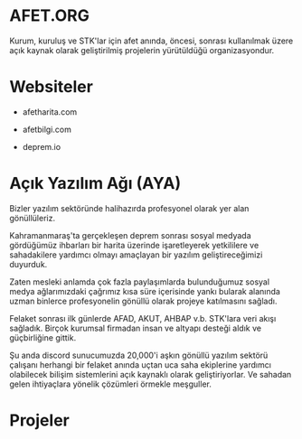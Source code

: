 # AFET.ORG

Kurum, kuruluş ve STK'lar için afet anında, öncesi, sonrası kullanılmak üzere açık kaynak olarak geliştirilmiş projelerin yürütüldüğü organizasyondur.

# Websiteler

- afetharita.com

- afetbilgi.com

- deprem.io





# Açık Yazılım Ağı (AYA)
Bizler yazılım sektöründe halihazırda profesyonel olarak yer alan gönüllüleriz.

Kahramanmaraş'ta gerçekleşen deprem sonrası sosyal medyada gördüğümüz ihbarları bir harita üzerinde işaretleyerek yetkililere ve sahadakilere yardımcı olmayı amaçlayan bir yazılım geliştireceğimizi duyurduk.

Zaten mesleki anlamda çok fazla paylaşımlarda bulunduğumuz sosyal medya ağlarımızdaki çağrımız kısa süre içerisinde yankı bularak alanında uzman binlerce profesyonelin gönüllü olarak projeye katılmasını sağladı.

Felaket sonrası ilk günlerde AFAD, AKUT, AHBAP v.b. STK'lara veri akışı sağladık. Birçok kurumsal firmadan insan ve altyapı desteği aldık ve güçbirliğine gittik.

Şu anda discord sunucumuzda 20,000'i aşkın gönüllü yazılım sektörü çalışanı herhangi bir felaket anında uçtan uca saha ekiplerine yardımcı olabilecek bilişim sistemlerini açık kaynaklı olarak geliştiriyorlar. Ve sahadan gelen ihtiyaçlara yönelik çözümleri örmekle meşguller.

# Projeler

